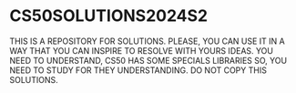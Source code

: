 # CS50SOLUTIONS2024S2
THIS IS A REPOSITORY FOR SOLUTIONS. PLEASE, YOU CAN USE IT IN A WAY THAT YOU CAN INSPIRE TO RESOLVE WITH YOURS IDEAS. YOU NEED TO UNDERSTAND, CS50 HAS SOME SPECIALS LIBRARIES SO, YOU NEED TO STUDY FOR THEY UNDERSTANDING. DO NOT COPY THIS SOLUTIONS.
